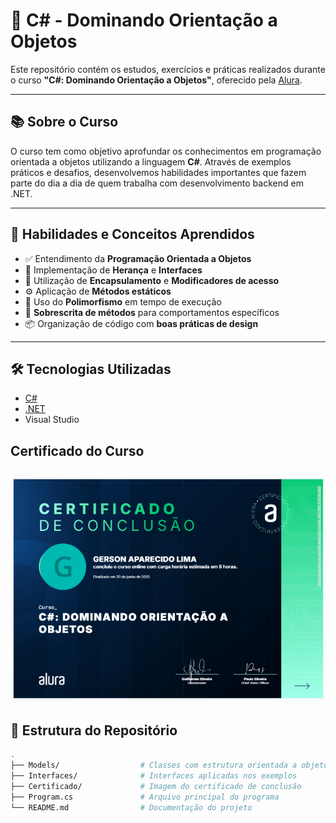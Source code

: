 

# 🧠 C# - Dominando Orientação a Objetos

Este repositório contém os estudos, exercícios e práticas realizados durante o curso **"C#: Dominando Orientação a Objetos"**, oferecido pela [Alura](https://www.alura.com.br/).

---

## 📚 Sobre o Curso

O curso tem como objetivo aprofundar os conhecimentos em programação orientada a objetos utilizando a linguagem **C#**. Através de exemplos práticos e desafios, desenvolvemos habilidades importantes que fazem parte do dia a dia de quem trabalha com desenvolvimento backend em .NET.

---

## 🚀 Habilidades e Conceitos Aprendidos

- ✅ Entendimento da **Programação Orientada a Objetos**
- 🧬 Implementação de **Herança** e **Interfaces**
- 🧩 Utilização de **Encapsulamento** e **Modificadores de acesso**
- ⚙️ Aplicação de **Métodos estáticos**
- 🔁 Uso do **Polimorfismo** em tempo de execução
- 📝 **Sobrescrita de métodos** para comportamentos específicos
- 📦 Organização de código com **boas práticas de design**

---

## 🛠️ Tecnologias Utilizadas

- [C#](https://learn.microsoft.com/pt-br/dotnet/csharp/)
- [.NET](https://dotnet.microsoft.com/)
- Visual Studio
## Certificado do Curso
![Certificado](https://github.com/GersonAparecidoLima/c--dominando-orientacao-objetos/raw/master/Certificado/Certificado.PNG)
---

## 📁 Estrutura do Repositório

```bash
.
├── Models/                  # Classes com estrutura orientada a objetos
├── Interfaces/              # Interfaces aplicadas nos exemplos
├── Certificado/             # Imagem do certificado de conclusão
├── Program.cs               # Arquivo principal do programa
└── README.md                # Documentação do projeto
